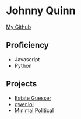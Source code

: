 # Johnny Quinn

[My Github](https://github.com/JohnnyQuinn)

## Proficiency
- Javascript
- Python

## Projects 
- [Estate Guesser](https://github.com/JohnnyQuinn/estate_guesser)
- [qwer.lol](https://github.com/JohnnyQuinn/qwer.lol)
- [Minimal Political](https://github.com/JohnnyQuinn/minimal-political)